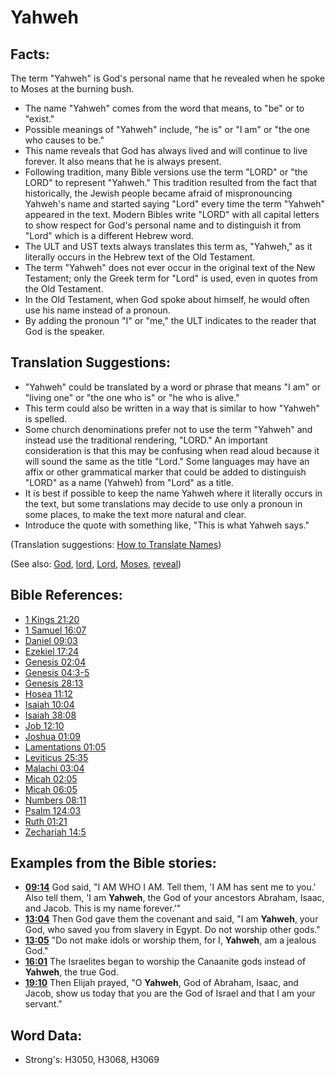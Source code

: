 # Yahweh #

## Facts: ##

The term "Yahweh" is God's personal name that he revealed when he spoke to Moses at the burning bush. 

* The name "Yahweh" comes from the word that means, to "be" or to "exist."
* Possible meanings of "Yahweh" include, "he is" or "I am" or "the one who causes to be."
* This name reveals that God has always lived and will continue to live forever. It also means that he is always present.
* Following tradition, many Bible versions use the term "LORD" or "the LORD" to represent "Yahweh." This tradition resulted from the fact that historically, the Jewish people became afraid of mispronouncing Yahweh's name and started saying "Lord" every time the term "Yahweh" appeared in the text. Modern Bibles write "LORD" with all capital letters to show respect for God's personal name and to distinguish it from "Lord" which is a different Hebrew word.
* The ULT and UST texts always translates this term as, "Yahweh," as it literally occurs in the Hebrew text of the Old Testament.
* The term "Yahweh" does not ever occur in the original text of the New Testament; only the Greek term for "Lord" is used, even in quotes from the Old Testament.
* In the Old Testament, when God spoke about himself, he would often use his name instead of a pronoun.
* By adding the pronoun "I" or "me," the ULT indicates to the reader that God is the speaker.

## Translation Suggestions: ##

* "Yahweh" could be translated by a word or phrase that means "I am" or "living one" or "the one who is" or "he who is alive."
* This term could also be written in a way that is similar to how "Yahweh" is spelled.
* Some church denominations prefer not to use the term "Yahweh" and instead use the traditional rendering, "LORD." An important consideration is that this may be confusing when read aloud because it will sound the same as the title "Lord." Some languages may have an affix or other grammatical marker that could be added to distinguish "LORD" as a name (Yahweh) from "Lord" as a title.
* It is best if possible to keep the name Yahweh where it literally occurs in the text, but some translations may decide to use only a pronoun in some places, to make the text more natural and clear.
* Introduce the quote with something like, "This is what Yahweh says."

(Translation suggestions: [How to Translate Names](rc://en/ta/man/translate/translate-names))

(See also: [God](../kt/god.md), [lord](../kt/lord.md), [Lord](../kt/lord.md), [Moses](../names/moses.md), [reveal](../kt/reveal.md))

## Bible References: ##

* [1 Kings 21:20](rc://en/tn/help/1ki/21/20)
* [1 Samuel 16:07](rc://en/tn/help/1sa/16/07)
* [Daniel 09:03](rc://en/tn/help/dan/09/03)
* [Ezekiel 17:24](rc://en/tn/help/ezk/17/24)
* [Genesis 02:04](rc://en/tn/help/gen/02/04)
* [Genesis 04:3-5](rc://en/tn/help/gen/04/03)
* [Genesis 28:13](rc://en/tn/help/gen/28/13)
* [Hosea 11:12](rc://en/tn/help/hos/11/12)
* [Isaiah 10:04](rc://en/tn/help/isa/10/04)
* [Isaiah 38:08](rc://en/tn/help/isa/38/08)
* [Job 12:10](rc://en/tn/help/job/12/10)
* [Joshua 01:09](rc://en/tn/help/jos/01/09)
* [Lamentations 01:05](rc://en/tn/help/lam/01/05)
* [Leviticus 25:35](rc://en/tn/help/lev/25/35)
* [Malachi 03:04](rc://en/tn/help/mal/03/04)
* [Micah 02:05](rc://en/tn/help/mic/02/05)
* [Micah 06:05](rc://en/tn/help/mic/06/05)
* [Numbers 08:11](rc://en/tn/help/num/08/11)
* [Psalm 124:03](rc://en/tn/help/psa/124/03)
* [Ruth 01:21](rc://en/tn/help/rut/01/21)
* [Zechariah 14:5](rc://en/tn/help/zec/14/5)

## Examples from the Bible stories: ##

* __[09:14](rc://en/tn/help/obs/09/14)__ God said, "I AM WHO I AM. Tell them, 'I AM has sent me to you.' Also tell them, 'I am __Yahweh__, the God of your ancestors Abraham, Isaac, and Jacob. This is my name forever.'"
* __[13:04](rc://en/tn/help/obs/13/04)__ Then God gave them the covenant and said, "I am __Yahweh__, your God, who saved you from slavery in Egypt. Do not worship other gods."
* __[13:05](rc://en/tn/help/obs/13/05)__ "Do not make idols or worship them, for I, __Yahweh__, am a jealous God."
* __[16:01](rc://en/tn/help/obs/16/01)__ The Israelites began to worship the Canaanite gods instead of __Yahweh__, the true God.
* __[19:10](rc://en/tn/help/obs/19/10)__ Then Elijah prayed, "O __Yahweh__, God of Abraham, Isaac, and Jacob, show us today that you are the God of Israel and that I am your servant."

## Word Data: ##

* Strong's: H3050, H3068, H3069

